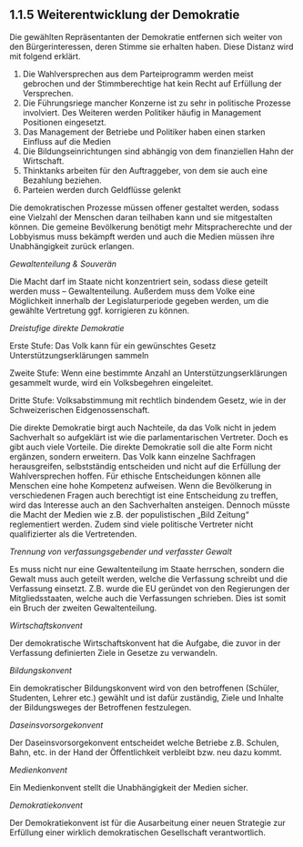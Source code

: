 ## 1.1.5 Weiterentwicklung der Demokratie

Die gewählten Repräsentanten der Demokratie entfernen sich weiter von den Bürgerinteressen, deren Stimme sie erhalten haben. Diese Distanz wird mit folgend erklärt.

1. Die Wahlversprechen aus dem Parteiprogramm werden meist gebrochen und der Stimmberechtige hat kein Recht auf Erfüllung der Versprechen.
2. Die Führungsriege mancher Konzerne ist zu sehr in politische Prozesse involviert. Des Weiteren werden Politiker häufig in Management Positionen eingesetzt.
3. Das Management der Betriebe und Politiker haben einen starken Einfluss auf die Medien
4. Die Bildungseinrichtungen sind abhängig von dem finanziellen Hahn der Wirtschaft.
5. Thinktanks arbeiten für den Auftraggeber, von dem sie auch eine Bezahlung beziehen.
6. Parteien werden durch Geldflüsse gelenkt

Die demokratischen Prozesse müssen offener gestaltet werden, sodass eine Vielzahl der Menschen  daran teilhaben kann und sie mitgestalten können. Die gemeine Bevölkerung benötigt mehr Mitspracherechte und der Lobbyismus muss bekämpft werden und auch die Medien müssen ihre Unabhängigkeit zurück erlangen.

*Gewaltenteilung & Souverän*

Die Macht darf im Staate nicht konzentriert sein, sodass diese geteilt werden muss – Gewaltenteilung. Außerdem muss dem Volke eine Möglichkeit innerhalb der Legislaturperiode gegeben werden, um die gewählte Vertretung ggf. korrigieren zu können.

*Dreistufige direkte Demokratie*

Erste Stufe: Das Volk kann für ein gewünschtes Gesetz Unterstützungserklärungen sammeln

Zweite Stufe:  Wenn eine bestimmte Anzahl an Unterstützungserklärungen gesammelt wurde, wird ein Volksbegehren eingeleitet.

Dritte Stufe: Volksabstimmung mit rechtlich bindendem Gesetz, wie in der Schweizerischen Eidgenossenschaft.

Die direkte Demokratie birgt auch Nachteile, da das Volk nicht in jedem Sachverhalt so aufgeklärt ist wie die parlamentarischen Vertreter. Doch es gibt auch viele Vorteile. Die direkte Demokratie soll die alte Form nicht ergänzen, sondern erweitern. Das Volk kann einzelne Sachfragen herausgreifen, selbstständig entscheiden und nicht auf die Erfüllung der Wahlversprechen hoffen. Für ethische Entscheidungen können alle Menschen eine hohe Kompetenz aufweisen.  Wenn die Bevölkerung in verschiedenen Fragen auch berechtigt ist eine Entscheidung zu treffen, wird das Interesse auch an den Sachverhalten ansteigen. Dennoch müsste die Macht der Medien wie z.B. der populistischen „Bild Zeitung“ reglementiert werden. Zudem sind viele politische Vertreter nicht qualifizierter als die Vertretenden.

*Trennung von verfassungsgebender und verfasster Gewalt*

Es muss nicht nur eine Gewaltenteilung im Staate herrschen, sondern die Gewalt muss auch geteilt werden, welche die Verfassung schreibt und die Verfassung einsetzt. Z.B. wurde die EU geründet von den Regierungen der Mitgliedsstaaten, welche auch die Verfassungen schrieben. Dies ist somit ein Bruch der zweiten Gewaltenteilung.

*Wirtschaftskonvent*

Der demokratische Wirtschaftskonvent hat die Aufgabe, die zuvor in der Verfassung definierten Ziele in Gesetze zu verwandeln.

*Bildungskonvent*

Ein demokratischer Bildungskonvent wird von den betroffenen \(Schüler, Studenten, Lehrer etc.\) gewählt und ist dafür zuständig, Ziele und Inhalte der Bildungsweges der Betroffenen festzulegen.

*Daseinsvorsorgekonvent*

Der Daseinsvorsorgekonvent entscheidet welche Betriebe z.B. Schulen, Bahn, etc. in der Hand der Öffentlichkeit verbleibt bzw. neu dazu kommt.

*Medienkonvent*

Ein Medienkonvent stellt die Unabhängigkeit der Medien sicher.

*Demokratiekonvent*

Der Demokratiekonvent ist für die Ausarbeitung einer neuen Strategie zur Erfüllung einer wirklich demokratischen Gesellschaft verantwortlich.

